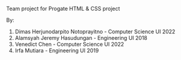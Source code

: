 Team project for Progate HTML & CSS project

By:
1. Dimas Herjunodarpito Notoprayitno - Computer Science UI 2022
2. Alamsyah Jeremy Hasudungan - Engineering UI 2018
3. Venedict Chen - Computer Science UI 2022
4. Irfa Mutiara - Engineering UI 2019
